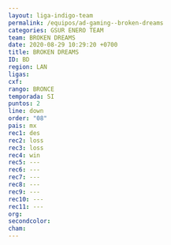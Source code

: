 ```yaml
---
layout: liga-indigo-team
permalink: /equipos/ad-gaming--broken-dreams
categories: GSUR ENERO TEAM
team: BROKEN DREAMS
date: 2020-08-29 10:29:20 +0700
title: BROKEN DREAMS
ID: BD
region: LAN
ligas: 
cxf: 
rango: BRONCE
temporada: SI
puntos: 2
line: down
order: "08"
pais: mx
rec1: des
rec2: loss
rec3: loss
rec4: win
rec5: ---
rec6: ---
rec7: ---
rec8: ---
rec9: ---
rec10: ---
rec11: ---
org: 
secondcolor: 
cham:
---
```

